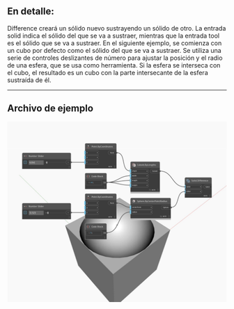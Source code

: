 ## En detalle:
Difference creará un sólido nuevo sustrayendo un sólido de otro. La entrada solid indica el sólido del que se va a sustraer, mientras que la entrada tool es el sólido que se va a sustraer. En el siguiente ejemplo, se comienza con un cubo por defecto como el sólido del que se va a sustraer. Se utiliza una serie de controles deslizantes de número para ajustar la posición y el radio de una esfera, que se usa como herramienta. Si la esfera se interseca con el cubo, el resultado es un cubo con la parte intersecante de la esfera sustraída de él.
___
## Archivo de ejemplo

![Difference](./Autodesk.DesignScript.Geometry.Solid.Difference_img.jpg)

